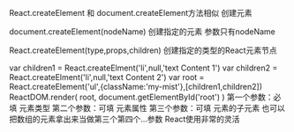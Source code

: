 React.createElement 和 document.createElement方法相似 创建元素

document.createElement(nodeName) 创建指定的元素 参数只有nodeName

React.createElement(type,props,children) 创建指定的类型的React元素节点

var children1 = React.createElment('li',null,'text Content 1')
var children2 = React.createElment('li',null,'text Content 2')
var root = React.createElement('ul',{className:'my-mist'},[children1,children2])
ReactDOM.render(
    root,
    document.getElementById('root')
)
第一个参数：必填 元素类型
第二个参数：可填 元素属性
第三个参数：可填 元素的子元素 也可以把数组的元素拿出来当做第三个第四个...参数 React使用非常的灵活